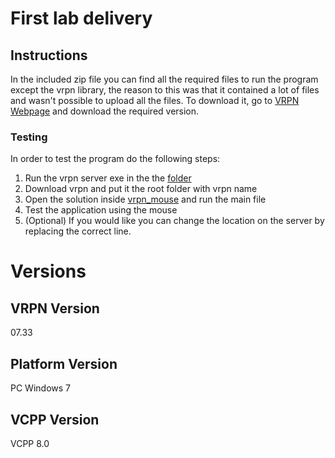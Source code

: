 # First lab delivery
## Instructions
In the included zip file you can find all the required files to run the program except the vrpn library, the reason to this was that it contained a lot of files and wasn't possible to upload all the files. To download it, go to [VRPN Webpage](https://github.com/vrpn/vrpn/releases) and download the required version.
### Testing
In order to test the program do the following steps:  
1. Run the vrpn server exe in the the [folder](./vrpn_server)
2. Download vrpn and put it the root folder with vrpn name
3. Open the solution inside [vrpn_mouse](./vrpn_mouse) and run the main file
4. Test the application using the mouse
5. (Optional) If you would like you can change the location on the server by replacing the correct line.
# Versions

## VRPN Version
07.33
## Platform Version
PC Windows 7
## VCPP Version 
VCPP 8.0